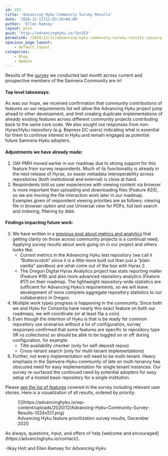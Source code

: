 ```yaml
---
id: 153
title: 'Advancing Hyku Community Survey Results'
date: '2020-12-11T21:03:29+00:00'
author: 'Ellen Ramsey'
layout: post
guid: 'http://advancinghyku.io/?p=153'
permalink: /2020/12/11/advancing-hyku-community-survey-results-january-2021/
spacious_page_layout:
    - default_layout
categories:
    - Blog
    - Update
---
```


Results of the [survey](https://advancinghyku.io/2020/11/05/advancing-hyku-at-samvera-connect-2020-your-vote-matters/) we conducted last month across current and prospective members of the Samvera Community are in!

#### Top level takeaways:

As was our hope, we received confirmation that community contributions of features on our requirements list will allow the Advancing Hyku project jump ahead to other development, and limit creating duplicate implementations of already existing features across different community projects contributing back to the same core code. We also sought out responses from non-Hyrax/Hyku repository (e.g. Bepress DC users) indicating what is essential for them to continue interest in Hyku and remain engaged as potential future Samvera-Hyku adopters.

#### Adjustments we have already made:

1. OAI-PMH moved earlier in our roadmap due to strong support for this feature from survey respondents. Much of its functionality is already in the next release of Hyrax, so easier metadata interoperability across repositories (both institutional and external) is close at hand.
2. Respondents told us user experiences with viewing content via browser is more important than uploading and downloading files (Feature #20), so we are moving the file interaction work later in our roadmap. Examples given of respondent viewing priorities are as follows; viewing file in browser option and use Universal view for PDFs, full text search and indexing, filtering by date.

#### Findings impacting future work:

3. We have written in a [previous post about metrics and analytics](https://advancinghyku.io/2020/09/18/project-update-september-2020/) that getting clarity on those across community projects is a continual need. Applying survey results about work going on in our project and others looks like:
    - Current metrics in the Advancing Hyku test repository (we call it “Butterscotch” since it is a little more built out than just a “plain vanilla” sandbox) are what come out of the box with Hyrax 2.
    - The Oregon Digital Hyrax Analytics project has stats reporting mailer (Feature #16) and also more advanced repository analytics (Feature #17) on their roadmap. The lightweight repository-wide statistics are sufficient for Advancing Hyku’s requirements, so we will leave development of more complete aggregate repository statistics to our collaborators in Oregon.
4. Multiple work types progress is happening in the community: Since both we and Hyku for Consortia have nearly this exact feature on both our roadmaps, we will coordinate (or at least flip a coin).
5. Even though the intention of Hyku is that is be ready for common repository use scenarios without a lot of configuration, survey responses confirmed that some features are specific to repository type (IR vs collections) so should be able to be toggled on or off during configuration, for example:
    - Title availability checker (only for self-deposit repos)
    - Cross-tenant search (only for multi-tenant implementations)
6. Further, not every implementation will need to be multi-tenant. Heavy emphasis in the Samvera-Hyku community of late on multi-tenancy has obscured need for easy implementation for single tenant instances. Our survey re-surfaced the continued need by potential adopters for easy setup of a hosted basic repository for a single institution.

Please [see the list of features](https://docs.google.com/document/d/1efJN_K0zmjeeHyzuojeV5fb05pJdd5-qcmNyVCfAYeM/edit?usp=sharing) covered in the survey including relevant user stories. Here is a visualization of all results, ordered by priority:

<div class="wp-block-image"><figure class="aligncenter size-large">![](https://advancinghyku.io/wp-content/uploads/2020/12/Advancing-Hyku-Community-Survey-Results-1024x517.png)<figcaption>Advancing Hyku feature prioritization survey results, December 2020</figcaption></figure></div>As always, questions, input, and offers of help [welcome and encouraged](https://advancinghyku.io/contact/).

-Ilkay Holt and Ellen Ramsey for Advancing Hyku